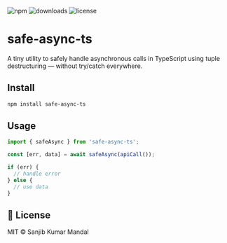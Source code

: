 ![npm](https://img.shields.io/npm/v/ng-files-input)
![downloads](https://img.shields.io/npm/dm/ng-files-input)
![license](https://img.shields.io/npm/l/ng-files-input)

# safe-async-ts

A tiny utility to safely handle asynchronous calls in TypeScript using tuple destructuring — without try/catch everywhere.

## Install

```bash
npm install safe-async-ts
```

## Usage

```ts
import { safeAsync } from 'safe-async-ts';

const [err, data] = await safeAsync(apiCall());

if (err) {
  // handle error
} else {
  // use data
}
```

## 📄 License

MIT © Sanjib Kumar Mandal